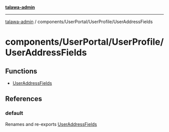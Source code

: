 [**talawa-admin**](../../../../README.md)

***

[talawa-admin](../../../../README.md) / components/UserPortal/UserProfile/UserAddressFields

# components/UserPortal/UserProfile/UserAddressFields

## Functions

- [UserAddressFields](functions/UserAddressFields.md)

## References

### default

Renames and re-exports [UserAddressFields](functions/UserAddressFields.md)
